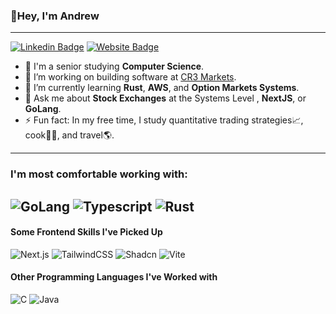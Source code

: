 ### 👋Hey, I'm Andrew 

---
[![Linkedin Badge](https://img.shields.io/badge/-andr3wV-blue?style=flat&logo=Linkedin&logoColor=white&link=https://www.linkedin.com/in/andr3wV/)](https://www.linkedin.com/in/andr3wv/)
[![Website Badge](https://img.shields.io/badge/-andrewvittiglio.com-0a812a?style=flat&logo=Google-Chrome&logoColor=white&link=https://www.andrewvittiglio.com/)](https://www.andrewvittiglio.com/)


- :school: I'm a senior studying **Computer Science**.
- 🔭 I’m working on building software at [CR3 Markets](https://www.cr3markets.com).
- 🌱 I’m currently learning **Rust**, **AWS**, and **Option Markets Systems**.
- 💬 Ask me about **Stock Exchanges** at the Systems Level , **NextJS**, or **GoLang**.
- ⚡ Fun fact: In my free time, I study quantitative trading strategies📈, cook👨‍🍳, and travel🌎.
--- 

### I'm most comfortable working with: 
![GoLang](https://img.shields.io/badge/Go-00ADD8?logo=Go&logoColor=white&style=for-the-badge)
![Typescript](https://shields.io/badge/TypeScript-3178C6?logo=TypeScript&logoColor=FFF&style=flat-square)
![Rust](https://shields.io/badge/-Rust-3776AB?style=flat&logo=rust)
---

#### Some Frontend Skills I've Picked Up
![Next.js](https://img.shields.io/badge/Next.js-000000?style=for-the-badge&logo=nextdotjs&logoColor=white)
![TailwindCSS](https://img.shields.io/badge/tailwindcss-%2338B2AC.svg?style=for-the-badge&logo=tailwind-css&logoColor=white)
![Shadcn](https://img.shields.io/badge/shadcn%2Fui-000000?style=for-the-badge&logo=shadcnui&logoColor=white)
![Vite](https://img.shields.io/badge/Vite-646CFF?style=for-the-badge&logo=vite&logoColor=white)

#### Other Programming Languages I've Worked with 
![C](https://img.shields.io/badge/C-00599C?style=for-the-badge&logo=c&logoColor=white)
![Java](https://img.shields.io/badge/Java-ED8B00?style=for-the-badge&logo=java&logoColor=white)
